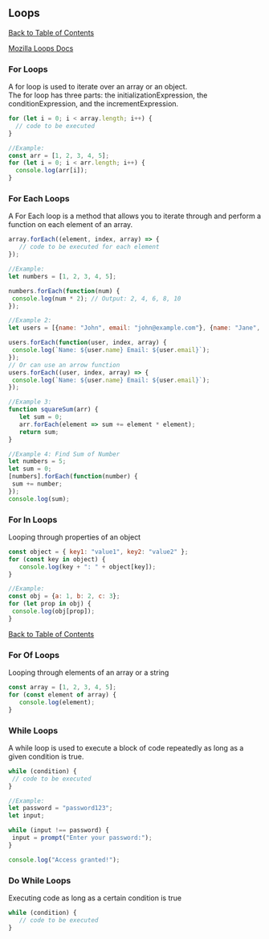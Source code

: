 ## Loops

[Back to Table of Contents](../README.md/#Table-of-Contents)

[Mozilla Loops Docs](https://developer.mozilla.org/en-US/docs/Web/JavaScript/Guide/Loops_and_iteration)

### For Loops

A for loop is used to iterate over an array or an object. <br>
The for loop has three parts: the initializationExpression, the conditionExpression, and the incrementExpression.
```javascript
for (let i = 0; i < array.length; i++) {
  // code to be executed
}

//Example:
const arr = [1, 2, 3, 4, 5];
for (let i = 0; i < arr.length; i++) {
  console.log(arr[i]);
}
```

### For Each Loops
A For Each loop is a method that allows you to iterate through and perform a function on each element of an array.
 ```javascript
array.forEach((element, index, array) => {
    // code to be executed for each element
});

//Example:
let numbers = [1, 2, 3, 4, 5];

numbers.forEach(function(num) {
  console.log(num * 2); // Output: 2, 4, 6, 8, 10
});

//Example 2:
let users = [{name: "John", email: "john@example.com"}, {name: "Jane", email: "jane@example.com"}, {name: "Bob", email: "bob@example.com"}];

users.forEach(function(user, index, array) {
  console.log(`Name: ${user.name} Email: ${user.email}`);
});
// Or can use an arrow function
users.forEach((user, index, array) => {
  console.log(`Name: ${user.name} Email: ${user.email}`);
});

//Example 3:
function squareSum(arr) {
    let sum = 0;
    arr.forEach(element => sum += element * element);
    return sum;
}

//Example 4: Find Sum of Number
let numbers = 5;
let sum = 0;
[numbers].forEach(function(number) {
  sum += number;
});
console.log(sum);
```

### For In Loops
Looping through properties of an object
 ```javascript
const object = { key1: "value1", key2: "value2" };
for (const key in object) {
    console.log(key + ": " + object[key]);
}

//Example:
const obj = {a: 1, b: 2, c: 3};
for (let prop in obj) {
  console.log(obj[prop]);
}
```

[Back to Table of Contents](../README.md/#Table-of-Contents)

### For Of Loops
Looping through elements of an array or a string
 ```javascript
const array = [1, 2, 3, 4, 5];
for (const element of array) {
    console.log(element);
}
```

### While Loops
 A while loop is used to execute a block of code repeatedly as long as a given condition is true.
 ```javascript
 while (condition) {
  // code to be executed
}

//Example:
let password = "password123";
let input;

while (input !== password) {
  input = prompt("Enter your password:");
}

console.log("Access granted!");
```

### Do While Loops
Executing code as long as a certain condition is true
 ```javascript
while (condition) {
    // code to be executed
}
```
